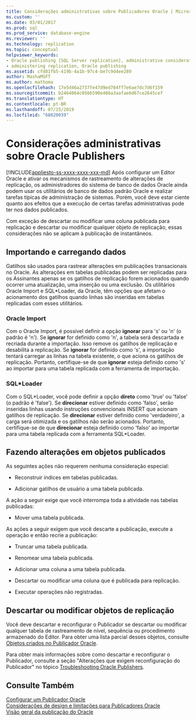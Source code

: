 ```yaml
---
title: Considerações administrativas sobre Publicadores Oracle | Microsoft Docs
ms.custom: ''
ms.date: 03/01/2017
ms.prod: sql
ms.prod_service: database-engine
ms.reviewer: ''
ms.technology: replication
ms.topic: conceptual
helpviewer_keywords:
- Oracle publishing [SQL Server replication], administrative considerations
- administering replication, Oracle publishing
ms.assetid: cfd81fb5-419b-4a1b-97c4-be7c9d4ee289
author: MashaMSFT
ms.author: mathoma
ms.openlocfilehash: 17e5d46a2737fe47d9ed704ff7e6ae7dc7d6f159
ms.sourcegitcommit: b2464064c0566590e486a3aafae6d67ce2645cef
ms.translationtype: HT
ms.contentlocale: pt-BR
ms.lasthandoff: 07/15/2019
ms.locfileid: "68020039"
---
```

# <a name="administrative-considerations-for-oracle-publishers"></a>Considerações administrativas sobre Oracle Publishers
[!INCLUDE[appliesto-ss-xxxx-xxxx-xxx-md](../../../includes/appliesto-ss-xxxx-xxxx-xxx-md.md)]
  Após configurar um Editor Oracle e ativar os mecanismos de rastreamento de alterações de replicação, os administradores do sistema de banco de dados Oracle ainda podem usar os utilitários de banco de dados padrão Oracle e realizar tarefas típicas de administração de sistemas. Porém, você deve estar ciente quanto aos efeitos que a execução de certas tarefas administrativas pode ter nos dados publicados.  
  
 Com exceção de descartar ou modificar uma coluna publicada para replicação e descartar ou modificar qualquer objeto de replicação, essas considerações não se aplicam à publicação de instantâneos.  
  
## <a name="importing-and-loading-data"></a>Importando e carregando dados  
 Gatilhos são usados para rastrear alterações em publicações transacionais no Oracle. As alterações em tabelas publicadas podem ser replicadas para os Assinantes apenas se os gatilhos de replicação forem acionados quando ocorrer uma atualização, uma inserção ou uma exclusão. Os utilitários Oracle Import e SQL*Loader, da Oracle, têm opções que afetam o acionamento dos gatilhos quando linhas são inseridas em tabelas replicadas com esses utilitários.  
  
### <a name="oracle-import"></a>Oracle Import  
 Com o Oracle Import, é possível definir a opção **ignorar** para 's' ou 'n' (o padrão é 'n'). Se **ignorar** for definido como 'n', a tabela será descartada e recriada durante a importação. Isso remove os gatilhos de replicação e desabilita a replicação. Se **ignorar** for definido como 's', a importação tentará carregar as linhas na tabela existente, o que aciona os gatilhos de replicação. Portanto, certifique-se de que **ignorar** esteja definido como 's' ao importar para uma tabela replicada com a ferramenta de importação.  
  
### <a name="sqlloader"></a>SQL*Loader  
 Com o SQL\*Loader, você pode definir a opção **direto** como 'true' ou 'false' (o padrão é 'false'). Se **direcionar** estiver definido como 'falso', serão inseridas linhas usando instruções convencionais INSERT que acionam gatilhos de replicação. Se **direcionar** estiver definido como 'verdadeiro', a carga será otimizada e os gatilhos não serão acionados. Portanto, certifique-se de que **direcionar** esteja definido como 'falso' ao importar para uma tabela replicada com a ferramenta SQL*Loader.  
  
## <a name="making-changes-to-published-objects"></a>Fazendo alterações em objetos publicados  
 As seguintes ações não requerem nenhuma consideração especial:  
  
-   Reconstruir índices em tabelas publicadas.  
  
-   Adicionar gatilhos de usuário a uma tabela publicada.  
  
 A ação a seguir exige que você interrompa toda a atividade nas tabelas publicadas:  
  
-   Mover uma tabela publicada.  
  
 As ações a seguir exigem que você descarte a publicação, execute a operação e então recrie a publicação:  
  
-   Truncar uma tabela publicada.  
  
-   Renomear uma tabela publicada.  
  
-   Adicionar uma coluna a uma tabela publicada.  
  
-   Descartar ou modificar uma coluna que é publicada para replicação.  
  
-   Executar operações não registradas.  
  
## <a name="dropping-or-modifying-replication-objects"></a>Descartar ou modificar objetos de replicação  
 Você deve descartar e reconfigurar o Publicador se descartar ou modificar qualquer tabela de rastreamento de nível, sequência ou procedimento armazenado do Editor. Para obter uma lista parcial desses objetos, consulte [Objetos criados no Publicador Oracle](../../../relational-databases/replication/non-sql/objects-created-on-the-oracle-publisher.md).  
  
 Para obter mais informações sobre como descartar e reconfigurar o Publicador, consulte a seção "Alterações que exigem reconfiguração do Publicador" no tópico [Troubleshooting Oracle Publishers](../../../relational-databases/replication/non-sql/troubleshooting-oracle-publishers.md).  
  
## <a name="see-also"></a>Consulte Também  
 [Configurar um Publicador Oracle](../../../relational-databases/replication/non-sql/configure-an-oracle-publisher.md)   
 [Considerações de design e limitações para Publicadores Oracle](../../../relational-databases/replication/non-sql/design-considerations-and-limitations-for-oracle-publishers.md)   
 [Visão geral da publicação do Oracle](../../../relational-databases/replication/non-sql/oracle-publishing-overview.md)  
  
  
